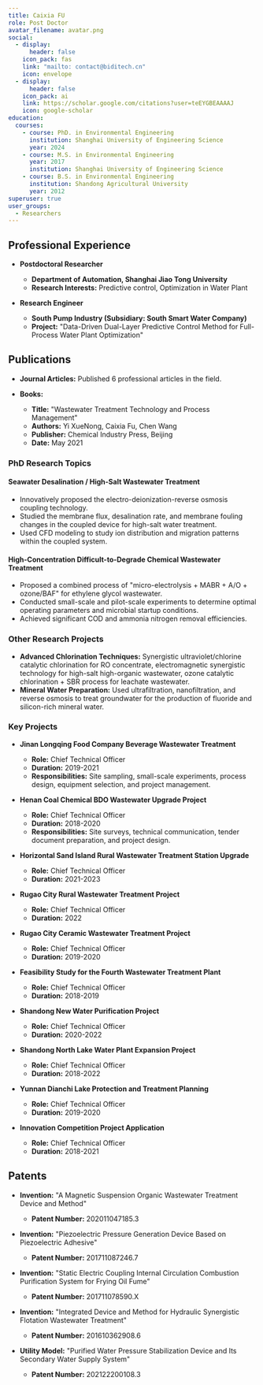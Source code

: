 ```yaml
---
title: Caixia FU
role: Post Doctor
avatar_filename: avatar.png
social:
  - display:
      header: false
    icon_pack: fas
    link: "mailto: contact@biditech.cn"
    icon: envelope
  - display:
      header: false
    icon_pack: ai
    link: https://scholar.google.com/citations?user=teEYGBEAAAAJ
    icon: google-scholar
education:
  courses:
    - course: PhD. in Environmental Engineering
      institution: Shanghai University of Engineering Science
      year: 2024
    - course: M.S. in Environmental Engineering
      year: 2017
      institution: Shanghai University of Engineering Science
    - course: B.S. in Environmental Engineering
      institution: Shandong Agricultural University
      year: 2012
superuser: true
user_groups:
  - Researchers
---
```

## Professional Experience

* **Postdoctoral Researcher**

  * **Department of Automation, Shanghai Jiao Tong University**
  * **Research Interests:** Predictive control, Optimization in Water Plant
* **Research Engineer**

  * **South Pump Industry (Subsidiary: South Smart Water Company)**
  * **Project:** "Data-Driven Dual-Layer Predictive Control Method for Full-Process Water Plant Optimization"

## Publications

* **Journal Articles:** Published 6 professional articles in the field.
* **Books:**

  * **Title:** "Wastewater Treatment Technology and Process Management"
  * **Authors:** Yi XueNong, Caixia Fu, Chen Wang
  * **Publisher:** Chemical Industry Press, Beijing
  * **Date:** May 2021

### PhD Research Topics

#### Seawater Desalination / High-Salt Wastewater Treatment

* Innovatively proposed the electro-deionization-reverse osmosis coupling technology.
* Studied the membrane flux, desalination rate, and membrane fouling changes in the coupled device for high-salt water treatment.
* Used CFD modeling to study ion distribution and migration patterns within the coupled system.

#### High-Concentration Difficult-to-Degrade Chemical Wastewater Treatment

* Proposed a combined process of "micro-electrolysis + MABR + A/O + ozone/BAF" for ethylene glycol wastewater.
* Conducted small-scale and pilot-scale experiments to determine optimal operating parameters and microbial startup conditions.
* Achieved significant COD and ammonia nitrogen removal efficiencies.

### Other Research Projects

* **Advanced Chlorination Techniques:** Synergistic ultraviolet/chlorine catalytic chlorination for RO concentrate, electromagnetic synergistic technology for high-salt high-organic wastewater, ozone catalytic chlorination + SBR process for leachate wastewater.
* **Mineral Water Preparation:** Used ultrafiltration, nanofiltration, and reverse osmosis to treat groundwater for the production of fluoride and silicon-rich mineral water.

### Key Projects

* **Jinan Longqing Food Company Beverage Wastewater Treatment**

  * **Role:** Chief Technical Officer
  * **Duration:** 2019-2021
  * **Responsibilities:** Site sampling, small-scale experiments, process design, equipment selection, and project management.
* **Henan Coal Chemical BDO Wastewater Upgrade Project**

  * **Role:** Chief Technical Officer
  * **Duration:** 2018-2020
  * **Responsibilities:** Site surveys, technical communication, tender document preparation, and project design.
* **Horizontal Sand Island Rural Wastewater Treatment Station Upgrade**

  * **Role:** Chief Technical Officer
  * **Duration:** 2021-2023
* **Rugao City Rural Wastewater Treatment Project**

  * **Role:** Chief Technical Officer
  * **Duration:** 2022
* **Rugao City Ceramic Wastewater Treatment Project**

  * **Role:** Chief Technical Officer
  * **Duration:** 2019-2020
* **Feasibility Study for the Fourth Wastewater Treatment Plant**

  * **Role:** Chief Technical Officer
  * **Duration:** 2018-2019
* **Shandong New Water Purification Project**

  * **Role:** Chief Technical Officer
  * **Duration:** 2020-2022
* **Shandong North Lake Water Plant Expansion Project**

  * **Role:** Chief Technical Officer
  * **Duration:** 2018-2022
* **Yunnan Dianchi Lake Protection and Treatment Planning**

  * **Role:** Chief Technical Officer
  * **Duration:** 2019-2020
* **Innovation Competition Project Application**

  * **Role:** Chief Technical Officer
  * **Duration:** 2018-2021

## Patents

* **Invention:** "A Magnetic Suspension Organic Wastewater Treatment Device and Method"

  * **Patent Number:** 202011047185.3
* **Invention:** "Piezoelectric Pressure Generation Device Based on Piezoelectric Adhesive"

  * **Patent Number:** 201711087246.7
* **Invention:** "Static Electric Coupling Internal Circulation Combustion Purification System for Frying Oil Fume"

  * **Patent Number:** 201711078590.X
* **Invention:** "Integrated Device and Method for Hydraulic Synergistic Flotation Wastewater Treatment"

  * **Patent Number:** 201610362908.6
* **Utility Model:** "Purified Water Pressure Stabilization Device and Its Secondary Water Supply System"

  * **Patent Number:** 202122200108.3
